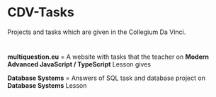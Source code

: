 # CDV-Tasks
Projects and tasks which are given in the Collegium Da Vinci.

#
**multiquestion.eu** = A website with tasks that the teacher on **Modern Advanced JavaScript / TypeScript** Lesson gives

**Database Systems** = Answers of SQL task and database project on **Database Systems** Lesson
